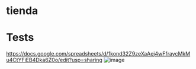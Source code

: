 # tienda
# Tests
https://docs.google.com/spreadsheets/d/1kond32Z9zeXaAej4wFfraycMkMu4CtYFiEB4Dka6Z0o/edit?usp=sharing
![image](https://github.com/ig-pi-cab/tienda/assets/103335146/2e5220c8-407c-4436-97ab-86380c2c02f4)
